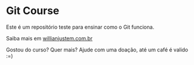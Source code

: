  # Git Course

 Este é um repositório teste para ensinar como o Git funciona.

 Saiba mais em [willianjustem.com.br](http://willianjusten.com.br)

 Gostou do curso? Quer mais? Ajude com uma doação, até um café é valido :=)


